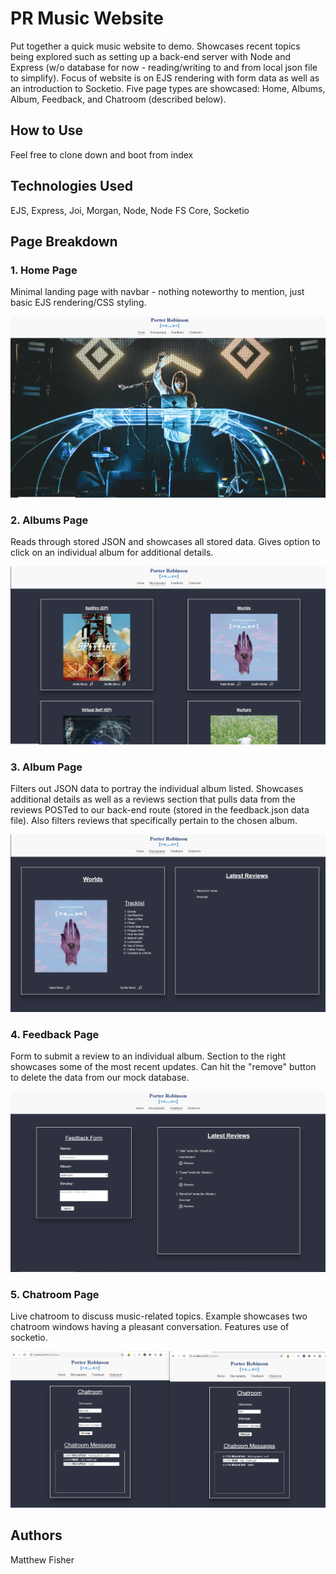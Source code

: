 # PR Music Website
Put together a quick music website to demo. Showcases recent topics being explored such as setting up a back-end server with Node and Express (w/o database for now - reading/writing to and from local json file to simplify). Focus of website is on EJS rendering with form data as well as an introduction to Socketio.  Five page types are showcased:  Home, Albums, Album, Feedback, and Chatroom (described below).

## How to Use
Feel free to clone down and boot from index

## Technologies Used
EJS, Express, Joi, Morgan, Node, Node FS Core, Socketio

## Page Breakdown

### 1. Home Page
Minimal landing page with navbar - nothing noteworthy to mention, just basic EJS rendering/CSS styling.

![Home Page](./public/images/Home.png)

### 2. Albums Page
Reads through stored JSON and showcases all stored data. Gives option to click on an individual album for additional details.

![Albums Page](./public/images/Albums.png)

### 3. Album Page
Filters out JSON data to portray the individual album listed.  Showcases additional details as well as a reviews section that pulls data from the reviews POSTed to our back-end route (stored in the feedback.json data file).  Also filters reviews that specifically pertain to the chosen album.

![Album Page](./public/images/Album.png)

### 4. Feedback Page
Form to submit a review to an individual album.  Section to the right showcases some of the most recent updates.  Can hit the "remove" button to delete the data from our mock database.

![Feedback Page](./public/images/Feedback.png)

### 5. Chatroom Page
Live chatroom to discuss music-related topics.  Example showcases two chatroom windows having a pleasant conversation.  Features use of socketio.

![Chatroom Page](./public/images/Chatroom.png)

## Authors

Matthew Fisher
